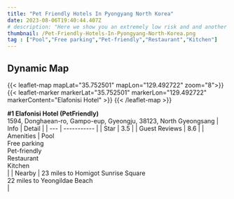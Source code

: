 ```yaml
---
title: "Pet Friendly Hotels In Pyongyang North Korea"
date: 2023-08-06T19:40:44.407Z
# description: "Here we show you an extremely low risk and and another medium risk approach to earn passive income "
thumbnail: /Pet-Friendly-Hotels-In-Pyongyang-North-Korea.png
tag : ["Pool","Free parking","Pet-friendly","Restaurant","Kitchen"]
---
```


## Dynamic Map
{{< leaflet-map  mapLat="35.752501" mapLon="129.492722" zoom="8">}}
    {{< leaflet-marker markerLat="35.752501" markerLon="129.492722" markerContent="Elafonisi Hotel" >}}
{{< /leaflet-map >}}


**#1 Elafonisi Hotel (PetFriendly)**<br>1594, Donghaean-ro, Gampo-eup, Gyeongju, 38123, North Gyeongsang
| Info | Detail |
| --- | ----------- |
| Star | 3.5 |
| Guest Reviews | 8.6 |
| Amenities | Pool<br>Free parking<br>Pet-friendly<br>Restaurant<br>Kitchen<br> |
| Nearby | 23 miles to Homigot Sunrise Square<br>22 miles to Yeongildae Beach<br> |

